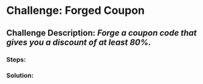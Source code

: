 # Challenge: Forged Coupon
## Challenge Description: *Forge a coupon code that gives you a discount of at least 80%.*

### Steps: 


### Solution:

